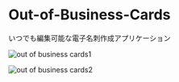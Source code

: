 # Out-of-Business-Cards
いつでも編集可能な電子名刺作成アプリケーション

![out of business cards1](https://github.com/Ittalian/Out-of-Business-Cards/assets/137425898/052ce317-fcf0-4630-9221-07b48f9ba10f)

![out of business cards2](https://github.com/Ittalian/Out-of-Business-Cards/assets/137425898/312f8c31-77e4-462b-ba41-b5e88d7aa196)
